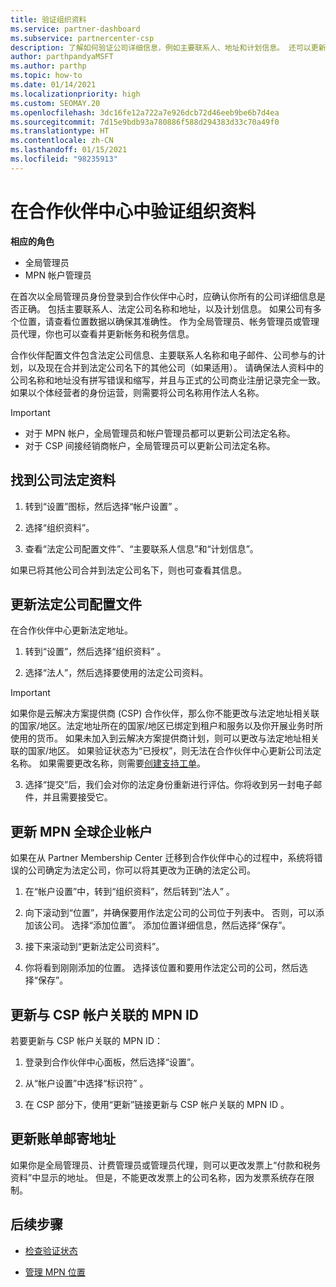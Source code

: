 ```yaml
---
title: 验证组织资料
ms.service: partner-dashboard
ms.subservice: partnercenter-csp
description: 了解如何验证公司详细信息，例如主要联系人、地址和计划信息。 还可以更新法律和帐单地址。
author: parthpandyaMSFT
ms.author: parthp
ms.topic: how-to
ms.date: 01/14/2021
ms.localizationpriority: high
ms.custom: SEOMAY.20
ms.openlocfilehash: 3dc16fe12a722a7e926dcb72d46eeb9be6b7d4ea
ms.sourcegitcommit: 7d15e9bdb93a780886f588d294383d33c70a49f0
ms.translationtype: HT
ms.contentlocale: zh-CN
ms.lasthandoff: 01/15/2021
ms.locfileid: "98235913"
---
```

# <a name="verify-your-organization-profile-information-in-partner-center"></a>在合作伙伴中心中验证组织资料

**相应的角色**

- 全局管理员
- MPN 帐户管理员

在首次以全局管理员身份登录到合作伙伴中心时，应确认你所有的公司详细信息是否正确。 包括主要联系人、法定公司名称和地址，以及计划信息。 如果公司有多个位置，请查看位置数据以确保其准确性。 作为全局管理员、帐务管理员或管理员代理，你也可以查看并更新帐务和税务信息。

合作伙伴配置文件包含法定公司信息、主要联系人名称和电子邮件、公司参与的计划，以及现在合并到法定公司名下的其他公司（如果适用）。 请确保法人资料中的公司名称和地址没有拼写错误和缩写，并且与正式的公司商业注册记录完全一致。 如果以个体经营者的身份运营，则需要将公司名称用作法人名称。

>[!Important]
>- 对于 MPN 帐户，全局管理员和帐户管理员都可以更新公司法定名称。
>- 对于 CSP 间接经销商帐户，全局管理员可以更新公司法定名称。 

## <a name="locate-the-legal-business-profile"></a>找到公司法定资料

1. 转到“设置”图标，然后选择“帐户设置” 。
 
1. 选择“组织资料”。 

2. 查看“法定公司配置文件”、“主要联系人信息”和“计划信息”。

如果已将其他公司合并到法定公司名下，则也可查看其信息。 

## <a name="update-your-legal-business-profile"></a>更新法定公司配置文件

在合作伙伴中心更新法定地址。

1. 转到“设置”，然后选择“组织资料” 。


2. 选择“法人”，然后选择要使用的法定公司资料。

>[!Important]
>如果你是云解决方案提供商 (CSP) 合作伙伴，那么你不能更改与法定地址相关联的国家/地区。法定地址所在的国家/地区已绑定到租户和服务以及你开展业务时所使用的货币。 如果未加入到云解决方案提供商计划，则可以更改与法定地址相关联的国家/地区。 如果验证状态为“已授权”，则无法在合作伙伴中心更新公司法定名称。 如果需要更改名称，则需要[创建支持工单](https://partner.microsoft.com/dashboard/support/servicerequests/create?stage=2&topicid=eb74583c-61b3-2124-bffc-00920e0ae772)。

3. 选择“提交”后，我们会对你的法定身份重新进行评估。你将收到另一封电子邮件，并且需要接受它。

## <a name="update-your-mpn-global-business-account"></a>更新 MPN 全球企业帐户

如果在从 Partner Membership Center 迁移到合作伙伴中心的过程中，系统将错误的公司确定为法定公司，你可以将其更改为正确的法定公司。

1. 在“帐户设置”中，转到“组织资料”，然后转到“法人”  。

1.  向下滚动到“位置”，并确保要用作法定公司的公司位于列表中。 否则，可以添加该公司。 选择“添加位置”。 添加位置详细信息，然后选择“保存”。

2. 接下来滚动到“更新法定公司资料”。

3. 你将看到刚刚添加的位置。 选择该位置和要用作法定公司的公司，然后选择“保存”。

## <a name="update-your-mpn-id-associated-with-your-csp-account"></a>更新与 CSP 帐户关联的 MPN ID

若要更新与 CSP 帐户关联的 MPN ID：

1. 登录到合作伙伴中心面板，然后选择“设置”。
 
1. 从“帐户设置”中选择“标识符” 。

1. 在 CSP 部分下，使用“更新”链接更新与 CSP 帐户关联的 MPN ID 。 


## <a name="update-your-billing-address"></a>更新账单邮寄地址

如果你是全局管理员、计费管理员或管理员代理，则可以更改发票上“付款和税务资料”中显示的地址。 但是，不能更改发票上的公司名称，因为发票系统存在限制。

## <a name="next-steps"></a>后续步骤

- [检查验证状态](verification-responses.md)
 
- [管理 MPN 位置](manage-locations.md)

